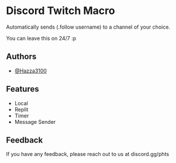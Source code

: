 
# Discord Twitch Macro

Automatically sends (.follow username) to a channel of your choice.

You can leave this on 24/7 :p
## Authors

- [@Hazza3100](https://www.github.com/Hazza3100)


## Features

- Local
- Replit
- Timer
- Message Sender


## Feedback

If you have any feedback, please reach out to us at discord.gg/phts
